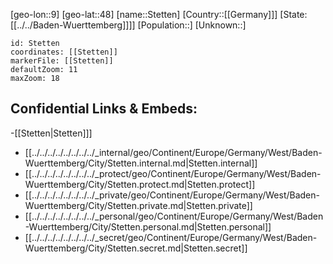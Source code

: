 ﻿---
location: [48,9]
mapzoom: [7,12] 
mapmarker: city 
type: City
tags:
- geo/City


SpocWebEntityId: 34567
isDeleted: false
confidential: public

---
[geo-lon::9]
[geo-lat::48]
[name::Stetten]
[Country::[[Germany]]]
[State:[[../../Baden-Wuerttemberg]]]]
[Population::]
[Unknown::]


```leaflet
id: Stetten
coordinates: [[Stetten]]
markerFile: [[Stetten]]
defaultZoom: 11 
maxZoom: 18
```


## Confidential Links & Embeds: 
-[[Stetten|Stetten]]] 
- [[../../../../../../../../_internal/geo/Continent/Europe/Germany/West/Baden-Wuerttemberg/City/Stetten.internal.md|Stetten.internal]] 
- [[../../../../../../../../_protect/geo/Continent/Europe/Germany/West/Baden-Wuerttemberg/City/Stetten.protect.md|Stetten.protect]] 
- [[../../../../../../../../_private/geo/Continent/Europe/Germany/West/Baden-Wuerttemberg/City/Stetten.private.md|Stetten.private]] 
- [[../../../../../../../../_personal/geo/Continent/Europe/Germany/West/Baden-Wuerttemberg/City/Stetten.personal.md|Stetten.personal]] 
- [[../../../../../../../../_secret/geo/Continent/Europe/Germany/West/Baden-Wuerttemberg/City/Stetten.secret.md|Stetten.secret]] 
